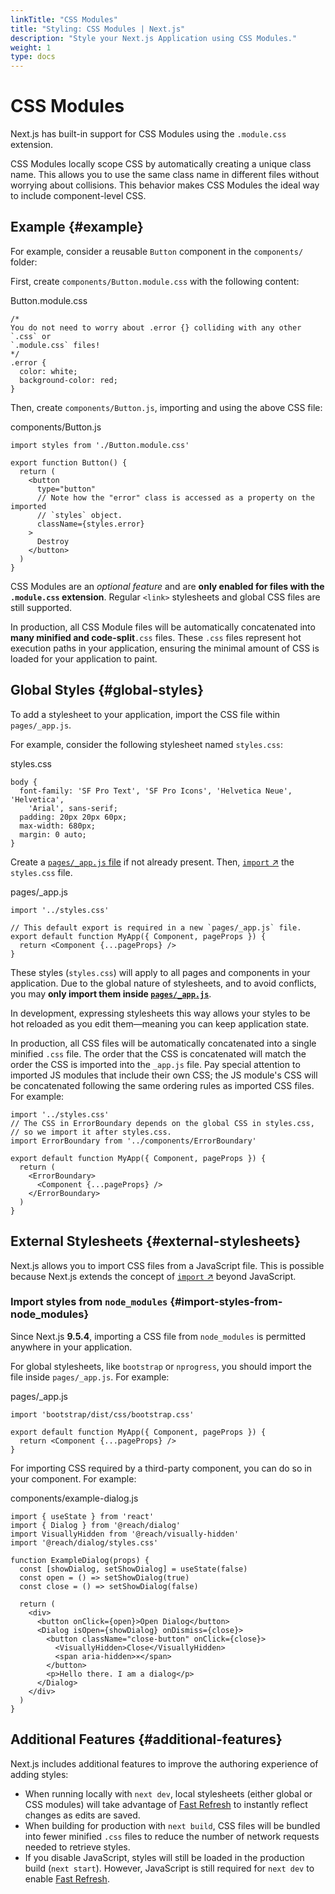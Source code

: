 ```yaml
---
linkTitle: "CSS Modules"
title: "Styling: CSS Modules | Next.js"
description: "Style your Next.js Application using CSS Modules."
weight: 1
type: docs
---
```


# CSS Modules

Next.js has built-in support for CSS Modules using the `.module.css` extension.

CSS Modules locally scope CSS by automatically creating a unique class name. This allows you to use the same class name in different files without worrying about collisions. This behavior makes CSS Modules the ideal way to include component-level CSS.

## Example {#example}

For example, consider a reusable `Button` component in the `components/` folder:

First, create `components/Button.module.css` with the following content:


Button.module.css
```
/*
You do not need to worry about .error {} colliding with any other `.css` or
`.module.css` files!
*/
.error {
  color: white;
  background-color: red;
}
```

Then, create `components/Button.js`, importing and using the above CSS file:


components/Button.js
```
import styles from './Button.module.css'
 
export function Button() {
  return (
    <button
      type="button"
      // Note how the "error" class is accessed as a property on the imported
      // `styles` object.
      className={styles.error}
    >
      Destroy
    </button>
  )
}
```

CSS Modules are an *optional feature* and are **only enabled for files with the `.module.css` extension**.
Regular `<link>` stylesheets and global CSS files are still supported.

In production, all CSS Module files will be automatically concatenated into **many minified and code-split**`.css` files.
These `.css` files represent hot execution paths in your application, ensuring the minimal amount of CSS is loaded for your application to paint.

## Global Styles {#global-styles}

To add a stylesheet to your application, import the CSS file within `pages/_app.js`.

For example, consider the following stylesheet named `styles.css`:


styles.css
```
body {
  font-family: 'SF Pro Text', 'SF Pro Icons', 'Helvetica Neue', 'Helvetica',
    'Arial', sans-serif;
  padding: 20px 20px 60px;
  max-width: 680px;
  margin: 0 auto;
}
```

Create a [`pages/_app.js` file](/nextjs/13.5/using-pages-router/building-your-application/routing/custom-app) if not already present.
Then, [`import` ↗](https://developer.mozilla.org/docs/Web/JavaScript/Reference/Statements/import) the `styles.css` file.


pages/_app.js
```
import '../styles.css'
 
// This default export is required in a new `pages/_app.js` file.
export default function MyApp({ Component, pageProps }) {
  return <Component {...pageProps} />
}
```

These styles (`styles.css`) will apply to all pages and components in your application.
Due to the global nature of stylesheets, and to avoid conflicts, you may **only import them inside [`pages/_app.js`](/nextjs/13.5/using-pages-router/building-your-application/routing/custom-app)**.

In development, expressing stylesheets this way allows your styles to be hot reloaded as you edit them—meaning you can keep application state.

In production, all CSS files will be automatically concatenated into a single minified `.css` file. The order that the CSS is concatenated will match the order the CSS is imported into the `_app.js` file. Pay special attention to imported JS modules that include their own CSS; the JS module's CSS will be concatenated following the same ordering rules as imported CSS files. For example:

```
import '../styles.css'
// The CSS in ErrorBoundary depends on the global CSS in styles.css,
// so we import it after styles.css.
import ErrorBoundary from '../components/ErrorBoundary'
 
export default function MyApp({ Component, pageProps }) {
  return (
    <ErrorBoundary>
      <Component {...pageProps} />
    </ErrorBoundary>
  )
}
```

## External Stylesheets {#external-stylesheets}

Next.js allows you to import CSS files from a JavaScript file.
This is possible because Next.js extends the concept of [`import` ↗](https://developer.mozilla.org/docs/Web/JavaScript/Reference/Statements/import) beyond JavaScript.

### Import styles from `node_modules` {#import-styles-from-node_modules}

Since Next.js **9.5.4**, importing a CSS file from `node_modules` is permitted anywhere in your application.

For global stylesheets, like `bootstrap` or `nprogress`, you should import the file inside `pages/_app.js`.
For example:


pages/_app.js
```
import 'bootstrap/dist/css/bootstrap.css'
 
export default function MyApp({ Component, pageProps }) {
  return <Component {...pageProps} />
}
```

For importing CSS required by a third-party component, you can do so in your component. For example:


components/example-dialog.js
```
import { useState } from 'react'
import { Dialog } from '@reach/dialog'
import VisuallyHidden from '@reach/visually-hidden'
import '@reach/dialog/styles.css'
 
function ExampleDialog(props) {
  const [showDialog, setShowDialog] = useState(false)
  const open = () => setShowDialog(true)
  const close = () => setShowDialog(false)
 
  return (
    <div>
      <button onClick={open}>Open Dialog</button>
      <Dialog isOpen={showDialog} onDismiss={close}>
        <button className="close-button" onClick={close}>
          <VisuallyHidden>Close</VisuallyHidden>
          <span aria-hidden>×</span>
        </button>
        <p>Hello there. I am a dialog</p>
      </Dialog>
    </div>
  )
}
```

## Additional Features {#additional-features}

Next.js includes additional features to improve the authoring experience of adding styles:

- When running locally with `next dev`, local stylesheets (either global or CSS modules) will take advantage of [Fast Refresh](/nextjs/13.5/using-app-router/architecture/fast-refresh) to instantly reflect changes as edits are saved.
- When building for production with `next build`, CSS files will be bundled into fewer minified `.css` files to reduce the number of network requests needed to retrieve styles.
- If you disable JavaScript, styles will still be loaded in the production build (`next start`). However, JavaScript is still required for `next dev` to enable [Fast Refresh](/nextjs/13.5/using-app-router/architecture/fast-refresh).
